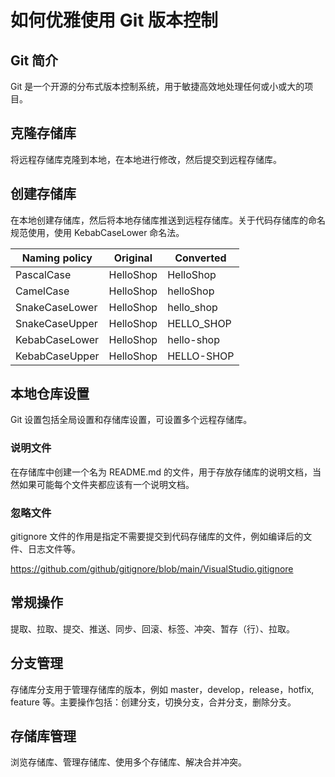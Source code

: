 # 如何优雅使用 Git 版本控制

## Git 简介

Git 是一个开源的分布式版本控制系统，用于敏捷高效地处理任何或小或大的项目。

## 克隆存储库

将远程存储库克隆到本地，在本地进行修改，然后提交到远程存储库。

## 创建存储库

在本地创建存储库，然后将本地存储库推送到远程存储库。关于代码存储库的命名规范使用，使用 KebabCaseLower 命名法。


| Naming policy  | Original | Converted |
|----------------|--------------|--------------|
| PascalCase     | HelloShop  | HelloShop  |
| CamelCase      | HelloShop  | helloShop  |
| SnakeCaseLower | HelloShop  | hello_shop | 
| SnakeCaseUpper | HelloShop  | HELLO_SHOP |
| KebabCaseLower | HelloShop  | hello-shop |
| KebabCaseUpper | HelloShop  | HELLO-SHOP |


## 本地仓库设置

Git 设置包括全局设置和存储库设置，可设置多个远程存储库。

### 说明文件

在存储库中创建一个名为 README.md 的文件，用于存放存储库的说明文档，当然如果可能每个文件夹都应该有一个说明文档。


### 忽略文件

gitignore 文件的作用是指定不需要提交到代码存储库的文件，例如编译后的文件、日志文件等。

https://github.com/github/gitignore/blob/main/VisualStudio.gitignore


## 常规操作

提取、拉取、提交、推送、同步、回滚、标签、冲突、暂存（行）、拉取。

## 分支管理

存储库分支用于管理存储库的版本，例如 master，develop，release，hotfix, feature 等。主要操作包括：创建分支，切换分支，合并分支，删除分支。

## 存储库管理

浏览存储库、管理存储库、使用多个存储库、解决合并冲突。